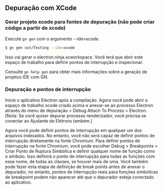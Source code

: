 ## Depuração com XCode

### Gerar projeto xcode para fontes de depuração (não pode criar código a partir de xcode)

Execute `gn gen` com o argumento --ide=xcode.

```sh
$ gn gen out/Testing --ide=xcode
```

Isso vai gerar o electron.ninja.xcworkspace. Você terá que abrir este espaço de trabalho para definir pontos de interrupção e inspecionar.

Consulte `gn help gen` para obter mais informações sobre a geração de projetos IDE com GN.

### Depuração e pontos de interrupção

Inicie o aplicativo Electron após a compilação. Agora você pode abrir o espaço de trabalho xcode criado acima e anexar-se ao processo Electron através do menu de depuração > Debug Attach To Process > Electron. [Nota: Se você quiser depurar processo renderizador, você precisa se conectar ao Ajudante de Elétrons também.]

Agora você pode definir pontos de interrupção em qualquer um dos arquivos indexados. No entanto, você não será capaz de definir pontos de interrupção diretamente na fonte Chromium. Para definir pontos de interrupção na fonte Chromium, você pode escolher Debug > Breakpoints > Criar Ponto de Ruptura Simbólica e definir qualquer nome de função como o símbolo. Isso definirá o ponto de interrupção para todas as funções com esse nome, de todas as classes, se houver mais de uma. Você também pode fazer esta etapa de definição de break points antes de anexar o depurador, no entanto, pontos de interrupção reais para funções simbólicas de breakpoint podem não aparecer até que o depurador esteja conectado ao aplicativo.
